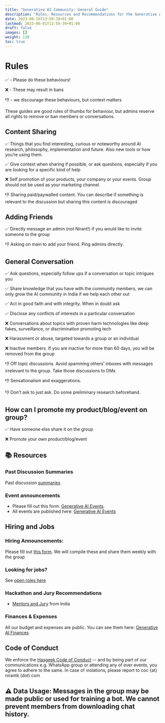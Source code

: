 ```yaml
---
title: "Generative AI Community: General Guide"
description: "Rules, Resources and Recommendations for the Generative AI Community"
date: 2023-06-16T13:59:39+01:00
lastmod: 2023-06-01T13:59:39+01:00
draft: false
images: []
weight: 110
toc: true
---
```


# Rules

✅ - Please do these behaviours!

❌ - These may result in bans

👎 - we discourage these behaviours, but context matters

These guides are good rules of thumbs for behaviour, but admins reserve all rights to remove or ban members or conversations. 

## Content Sharing

✅ Things that you find interesting, curious or noteworthy around AI research, philosophy, implementation and future. Also new tools or how you’re using them. 

✅ Give context when sharing if possible, or ask questions, especially if you are looking for a specific kind of help

❌ Self promotion of your products, your company or your events. Group should not be used as your marketing channel. 

👎 Sharing paid/paywalled content. You can describe if something is relevant to the discussion but sharing this content is discouraged

## Adding Friends

✅ Directly message an admin (not Nirant!) if you would like to invite someone to the group

👎 Asking on main to add your friend. Ping admins directly. 

## General Conversation

✅ Ask questions, especially follow ups if a conversation or topic intrigues you

✅ Share knowledge that you have with the community members, we can only grow the AI community in India if we help each other out

✅ Act in good faith and with integrity. When in doubt ask

✅ Disclose any conflicts of interests in a particular conversation

❌ Conversations about topics with proven harm technologies like deep fakes, surveillance, or discrimination promoting tech

❌ Harassment or abuse, targeted towards a group or an individual

❌ Inactive members. If you are inactive for more than 60 days, you will be removed from the group

👎 Off topic discussions. Avoid spamming others’ inboxes with messages irrelevant to the group. Take those discussions to DMs

👎 Sensationalism and exaggerations. 

👎 Don’t ask to just ask. Do some preliminary research beforehand. 

## How can I promote my product/blog/event on group?

✅ Have someone else share it on the group

❌ Promote your own product/blog/event

## 📚 Resources

### Past Discussion Summaries
Past discussion [summaries](https://nirantk.com/docs/resources/)

### Event announcements
- Please fill out this form: [Generative AI Events](https://forms.gle/s3Na6t7HzW43wfEX7). 
- All events are published here: [Generative AI Events](https://docs.google.com/spreadsheets/d/e/2PACX-1vTftcrqLyUN8N81ekOBsQgWUWqg_t0QKk0Xil49OZKNhSrhHHN3DZRucTo4RJnYGQBYzes0NFxJKAL_/pubhtml)


## Hiring and Jobs

### Hiring Announcements:
Please fill out [this form](https://forms.gle/DRuZGp9z8UHpC8sw9). We will compile these and share them weekly with the group

### Looking for jobs?
See [open roles here](https://docs.google.com/spreadsheets/d/1WOlIw1vxnJXPLZpfcdpozhaR0TXN1hPuFQs_puL3Gn8/edit?resourcekey#gid=1112881564)

### Hackathon and Jury Recommendations
- [Mentors and Jury](https://docs.google.com/spreadsheets/d/1Aj_mAmcZVGE-cIF6M_CsAqtSmea-SL7nbPPuAyw3_T0/edit#gid=0) from India

### Finances & Expenses

All our budget and expenses are public. You can see them here: [Generative AI Finances](https://docs.google.com/spreadsheets/d/1JJfUcYP2g8ZoAwxn_DGLMOOYJFozO1wtFY3vMNigKS8/edit#gid=401406164)

## Code of Conduct
We enforce the [Hasgeek Code of Conduct](https://hasgeek.com/about/policy/code) -- and by being part of our communications e.g. WhatsApp group or attending any of ever events, you agree to adhere to the same. In case of violations, please report to coc {at} nirantk (dot) com 

## ⚠️ Data Usage: Messages in the group may be made public or used for training a bot. We cannot prevent members from downloading chat history.